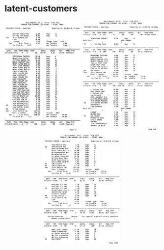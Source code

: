 # latent-customers


<p align="middle">
<img src = "./img/TLOG1.png" width="250" />
<img src = "./img/TLOG2.png" width="250" />
<img src = "./img/TLOG3.png" width="250" />
</p>                     